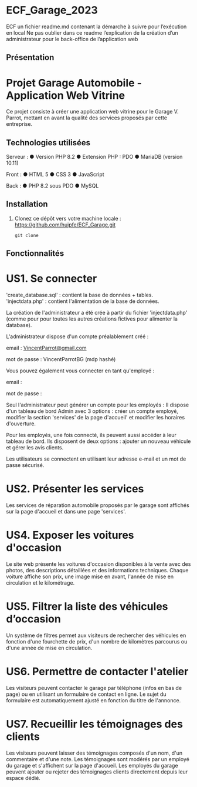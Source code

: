 # ECF_Garage_2023


ECF
un fichier readme.md contenant la démarche à suivre pour l’exécution en local
Ne pas oublier dans ce readme l’explication de la création d’un administrateur
pour le back-office de l’application web

## Présentation
# Projet Garage Automobile - Application Web Vitrine

Ce projet consiste à créer une application web vitrine pour le Garage V. Parrot, mettant en avant la qualité des services proposés par cette entreprise.

## Technologies utilisées

Serveur :
● Version PHP 8.2
● Extension PHP : PDO
● MariaDB (version 10.11)

Front :
● HTML 5
● CSS 3
● JavaScript

Back :
● PHP 8.2 sous PDO
● MySQL

## Installation

1. Clonez ce dépôt vers votre machine locale : https://github.com/huipfe/ECF_Garage.git

   ```shell
   git clone 

## Fonctionnalités
# US1. Se connecter
'create_database.sql' : contient la base de données + tables.
'injectdata.php' : contient l'alimentation de la base de données.

La création de l'administrateur a été crée à partir du fichier 'injectdata.php' 
(comme pour pour toutes les autres créations fictives pour alimenter la database).

L'administrateur dispose d'un compte préalablement créé :

email : VincentParrot@gmail.com 

mot de passe : VincentParrotBG (mdp hashé)

Vous pouvez également vous connecter en tant qu'employé :

email : 

mot de passe : 

Seul l'administrateur peut générer un compte pour les employés :
Il dispose d'un tableau de bord Admin avec 3 options : créer un compte employé,
modifier la section 'services' de la page d'accueil' et modifier les horaires d'ouverture.

Pour les employés, une fois connecté, ils peuvent aussi accéder à leur tableau de bord.
Ils disposent de deux options : ajouter un nouveau véhicule et gérer les avis clients.

Les utilisateurs se connectent en utilisant leur adresse e-mail et un mot de passe sécurisé.

# US2. Présenter les services
Les services de réparation automobile proposés par le garage sont affichés sur la page d'accueil et dans une page 'services'.

# US4. Exposer les voitures d'occasion
Le site web présente les voitures d'occasion disponibles à la vente avec des photos, des descriptions détaillées et des informations techniques.
Chaque voiture affiche son prix, une image mise en avant, l'année de mise en circulation et le kilométrage.

# US5. Filtrer la liste des véhicules d’occasion
Un système de filtres permet aux visiteurs de rechercher des véhicules en fonction d'une fourchette de prix, d'un nombre de kilomètres parcourus ou d'une année de mise en circulation.

# US6. Permettre de contacter l'atelier
Les visiteurs peuvent contacter le garage par téléphone (infos en bas de page) ou en utilisant un formulaire de contact en ligne.
Le sujet du formulaire est automatiquement ajusté en fonction du titre de l'annonce.

# US7. Recueillir les témoignages des clients
Les visiteurs peuvent laisser des témoignages composés d'un nom, d'un commentaire et d'une note.
Les témoignages sont modérés par un employé du garage et s'affichent sur la page d'accueil.
Les employés du garage peuvent ajouter ou rejeter des témoignages clients directement depuis leur espace dédié.
